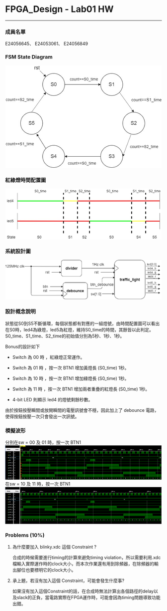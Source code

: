 
# FPGA_Design - Lab01 HW
---
### 成員名單
E24056645、 E24053061、 E24056849
### FSM State Diagram
![](assets/markdown-img-paste-20191004023955607.png)
### 紅綠燈時間配置圖
![](assets/markdown-img-paste-20191004023914746.png)
### 系統設計圖
![](assets/markdown-img-paste-2019100417011342.png)
### 設計概念說明
  狀態從S0到S5不斷循環，每個狀態都有對應的一組燈號，由時間配置圖可以看出在S0時，led4為綠燈，led5為紅燈，維持S0_time的時間，其餘皆以此判定。S0_time、S1_time、S2_time的初始值分別為5秒、1秒、1秒。

  Bonus的設計如下

* Switch 為 00 時 ，紅綠燈正常運作。

* Switch 為 01 時 ，按一次 BTN1 增加黃燈長 (S0_time) 1秒。

* Switch 為 10 時 ，按一次 BTN1 增加綠燈長 (S0_time) 1秒。

* Switch 為 11 時 ，按一次 BTN1 增加兩者重疊的紅燈長 (S0_time) 1秒。
* 4-bit LED 則顯示 led4 的燈號剩餘秒數。

由於按鈕按壓瞬間或放開瞬間的電壓訊號會不穩，因此加上了 debounce 電路，使得按鈕按壓一次只會發出一次訊號。
### 模擬波形
分別在sw = 00 及 01 時，按一次 BTN1
![](assets/markdown-img-paste-2019100419094623.png)
在sw = 10 及 11 時，按一次 BTN1
![](assets/markdown-img-paste-20191004190957111.png)
### Problems (10%)
1. 為什麼要加入 blinky.xdc 這個 Constraint ?

    合成的時候需要進行timing的計算來避免timing violation，所以需要利用.xdc檔輸入實際運作時的clock大小，而本次作業還有用到除頻器，在除頻器的輸出腳位也要標明它的clock大小。

2. 承上題，若沒有加入這個 Constraint，可能會發生什麼事?

    如果沒有加入這個Constraint的話，在合成時無法計算出各個路徑的delay以及slack的正負，當電路實際在FPGA運作時，可能會因為timing問題導致功能出錯。
